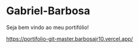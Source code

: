 # Gabriel-Barbosa
Seja bem vindo ao meu portifólio!

https://portifolio-git-master.barbosajr10.vercel.app/
